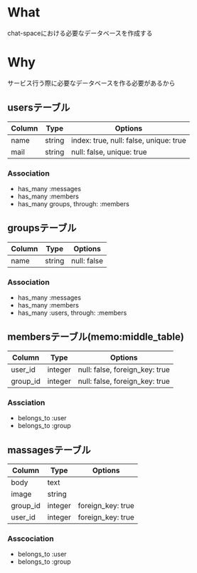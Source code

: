 # What
chat-spaceにおける必要なデータベースを作成する

# Why
サービス行う際に必要なデータベースを作る必要があるから

## usersテーブル
|Column|Type|Options|
|------|----|-------|
|name|string|index: true, null: false, unique: true|
|mail|string|null: false, unique: true|

### Association
- has_many :messages
- has_many :members
- has_many groups, through: :members

## groupsテーブル

|Column|Type|Options|
|------|----|-------|
|name|string|null: false|

### Association
- has_many :messages
- has_many :members
- has_many :users, through: :members

## membersテーブル(memo:middle_table)
|Column|Type|Options|
|------|----|-------|
|user_id|integer|null: false, foreign_key: true|
|group_id|integer|null: false, foreign_key: true|

### Assciation
- belongs_to :user
- belongs_to :group

## massagesテーブル

|Column|Type|Options|
|------|----|-------|
|body|text||
|image|string||
|group_id|integer| foreign_key: true|
|user_id|integer| foreign_key: true|

### Asscociation
- belongs_to :user
- belongs_to :group

